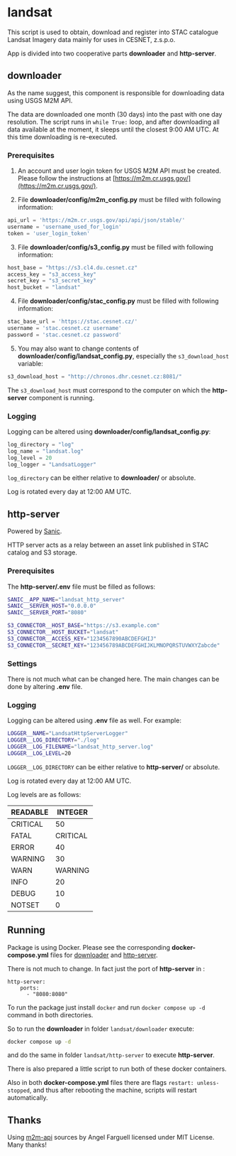 # landsat

This script is used to obtain, download and register into STAC catalogue Landsat
Imagery data mainly for uses in CESNET, z.s.p.o.

App is divided into two cooperative parts **downloader** and **http-server**.

## downloader

As the name suggest, this component is responsible for downloading data using USGS M2M API.

The data are downloaded one month (30 days) into the past with one day resolution.
The script runs in `while True:` loop, and after downloading all data available at the moment,
it sleeps until the closest 9:00 AM UTC. At this time downloading is re-executed.

### Prerequisites

1) An account and user login token for USGS M2M API must be created.
   Please follow the instructions at [https://m2m.cr.usgs.gov/](https://m2m.cr.usgs.gov/).

2) File **downloader/config/m2m_config.py** must be filled with following information:

```python
api_url = 'https://m2m.cr.usgs.gov/api/api/json/stable/'
username = 'username_used_for_login'
token = 'user_login_token'
```

3) File **downloader/config/s3_config.py** must be filled with following information:

```python
host_base = "https://s3.cl4.du.cesnet.cz"
access_key = "s3_access_key"
secret_key = "s3_secret_key"
host_bucket = "landsat"
```

4) File **downloader/config/stac_config.py** must be filled with following information:

```python
stac_base_url = 'https://stac.cesnet.cz/'
username = 'stac.cesnet.cz username'
password = 'stac.cesnet.cz password'
```

5) You may also want to change contents of **downloader/config/landsat_config.py**, especially
   the `s3_download_host` variable:

```python
s3_download_host = "http://chronos.dhr.cesnet.cz:8081/"
```

The `s3_download_host` must correspond to the computer on which the **http-server** component
is running.

### Logging

Logging can be altered using **downloader/config/landsat_config.py**:

```python
log_directory = "log"
log_name = "landsat.log"
log_level = 20
log_logger = "LandsatLogger"
```

`log_directory` can be either relative to **downloader/** or absolute.

Log is rotated every day at 12:00 AM UTC.

## http-server

Powered by [Sanic](https://sanic.dev/en/).

HTTP server acts as a relay between an asset link published in STAC catalog and S3 storage.

### Prerequisites

The **http-server/.env** file must be filled as follows:

```bash
SANIC__APP_NAME="landsat_http_server"
SANIC__SERVER_HOST="0.0.0.0"
SANIC__SERVER_PORT="8080"

S3_CONNECTOR__HOST_BASE="https://s3.example.com"
S3_CONNECTOR__HOST_BUCKET="landsat"
S3_CONNECTOR__ACCESS_KEY="1234567890ABCDEFGHIJ"
S3_CONNECTOR__SECRET_KEY="123456789ABCDEFGHIJKLMNOPQRSTUVWXYZabcde"
```

### Settings

There is not much what can be changed here. The main changes can be done by altering **.env** file.

### Logging

Logging can be altered using **.env** file as well. For example:

```bash
LOGGER__NAME="LandsatHttpServerLogger"
LOGGER__LOG_DIRECTORY="./log"
LOGGER__LOG_FILENAME="landsat_http_server.log"
LOGGER__LOG_LEVEL=20
```

`LOGGER__LOG_DIRECTORY` can be either relative to **http-server/** or absolute.

Log is rotated every day at 12:00 AM UTC.

Log levels are as follows:

| READABLE | INTEGER  |
|----------|----------|
| CRITICAL | 50       |
| FATAL    | CRITICAL |
| ERROR    | 40       |
| WARNING  | 30       |
| WARN     | WARNING  |
| INFO     | 20       |
| DEBUG    | 10       |
| NOTSET   | 0        |

## Running

Package is using Docker. Please see the corresponding **docker-compose.yml** files for [downloader](#downloader)
and [http-server](#http-server).

There is not much to change. In fact just the port of **http-server** in :

```docker
http-server:
    ports:
      - "8080:8080"
```

To run the package just install `docker` and run `docker compose up -d` command in both directories.

So to run the **downloader** in folder `landsat/downloader` execute:

```bash
docker compose up -d
```

and do the same in folder `landsat/http-server` to execute **http-server**.

There is also prepared a little script to run both of these docker containers.

Also in both **docker-compose.yml** files there are flags `restart: unless-stopped`, and thus after rebooting the
machine, scripts will restart automatically.

## Thanks

Using [m2m-api](https://github.com/Fergui/m2m-api) sources by Angel Farguell licensed under MIT License. Many thanks!
